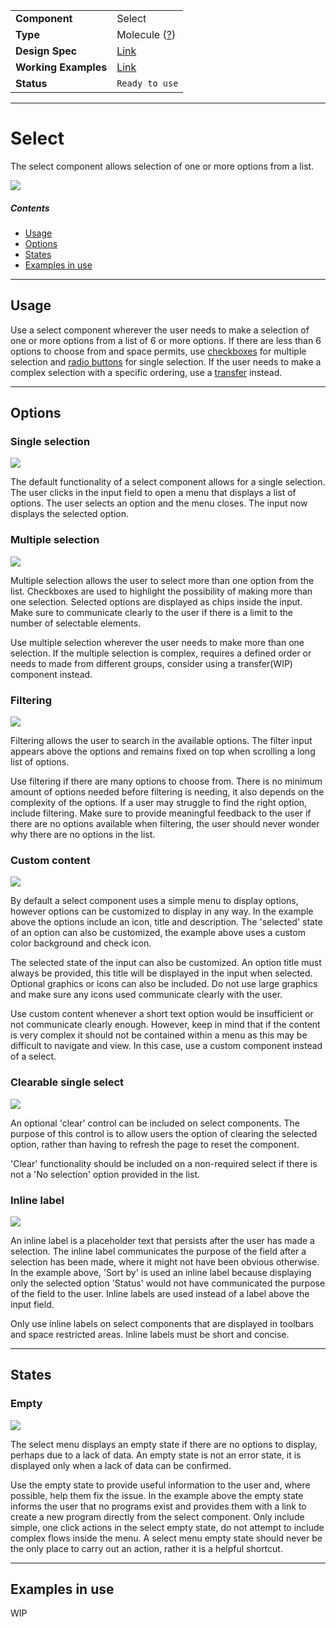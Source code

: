 |                      |                                                                          |
| -------------------- | ------------------------------------------------------------------------ |
| **Component**        | Select                                                                   |
| **Type**             | Molecule ([?](http://atomicdesign.bradfrost.com/chapter-2/))             |
| **Design Spec**      | [Link](https://sketch.cloud/s/DwkDk/a/Q5EqdY)                            |
| **Working Examples** | [Link](https://ui.dhis2.nu/demo/?path=/story/singleselect--with-options) |
| **Status**           | `Ready to use`                                                           |

---

# Select

The select component allows selection of one or more options from a list.

![](../images/select.png)

##### Contents

- [Usage](#usage)
- [Options](#options)
- [States](#states)
- [Examples in use](#examples-in-use)

---

## Usage

Use a select component wherever the user needs to make a selection of one or more options from a list of 6 or more options. If there are less than 6 options to choose from and space permits, use [checkboxes](../atoms/checkbox.md) for multiple selection and [radio buttons](../atoms/radio.md) for single selection. If the user needs to make a complex selection with a specific ordering, use a [transfer](../organisms/transfer.md) instead.

---

## Options

### Single selection

![](../images/select-single.png)

The default functionality of a select component allows for a single selection. The user clicks in the input field to open a menu that displays a list of options. The user selects an option and the menu closes. The input now displays the selected option.

### Multiple selection

![](../images/select-multiple.png)

Multiple selection allows the user to select more than one option from the list. Checkboxes are used to highlight the possibility of making more than one selection. Selected options are displayed as chips inside the input. Make sure to communicate clearly to the user if there is a limit to the number of selectable elements.

Use multiple selection wherever the user needs to make more than one selection. If the multiple selection is complex, requires a defined order or needs to made from different groups, consider using a transfer(WIP) component instead.

### Filtering

![](../images/select-filter.png)

Filtering allows the user to search in the available options. The filter input appears above the options and remains fixed on top when scrolling a long list of options.

Use filtering if there are many options to choose from. There is no minimum amount of options needed before filtering is needing, it also depends on the complexity of the options. If a user may struggle to find the right option, include filtering. Make sure to provide meaningful feedback to the user if there are no options available when filtering, the user should never wonder why there are no options in the list.

### Custom content

![](../images/select-custom.png)

By default a select component uses a simple menu to display options, however options can be customized to display in any way. In the example above the options include an icon, title and description. The 'selected' state of an option can also be customized, the example above uses a custom color background and check icon.

The selected state of the input can also be customized. An option title must always be provided, this title will be displayed in the input when selected. Optional graphics or icons can also be included. Do not use large graphics and make sure any icons used communicate clearly with the user.

Use custom content whenever a short text option would be insufficient or not communicate clearly enough. However, keep in mind that if the content is very complex it should not be contained within a menu as this may be difficult to navigate and view. In this case, use a custom component instead of a select.

### Clearable single select

![](../images/select-clear.png)

An optional 'clear' control can be included on select components. The purpose of this control is to allow users the option of clearing the selected option, rather than having to refresh the page to reset the component.

'Clear' functionality should be included on a non-required select if there is not a 'No selection' option provided in the list.

### Inline label

![](../images/select-inlinelabel.png)

An inline label is a placeholder text that persists after the user has made a selection. The inline label communicates the purpose of the field after a selection has been made, where it might not have been obvious otherwise. In the example above, 'Sort by' is used an inline label because displaying only the selected option 'Status' would not have communicated the purpose of the field to the user. Inline labels are used instead of a label above the input field.

Only use inline labels on select components that are displayed in toolbars and space restricted areas. Inline labels must be short and concise.

---

## States

### Empty

![](../images/select-empty.png)

The select menu displays an empty state if there are no options to display, perhaps due to a lack of data. An empty state is not an error state, it is displayed only when a lack of data can be confirmed.

Use the empty state to provide useful information to the user and, where possible, help them fix the issue. In the example above the empty state informs the user that no programs exist and provides them with a link to create a new program directly from the select component. Only include simple, one click actions in the select empty state, do not attempt to include complex flows inside the menu. A select menu empty state should never be the only place to carry out an action, rather it is a helpful shortcut.

---

## Examples in use

WIP

<!-- ![](../images/-example.png)

*~explain why this was the right component to use in this use case~* -->
